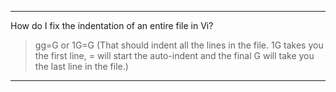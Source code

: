 

*******************************************************
How do I fix the indentation of an entire file in Vi?
>gg=G
or
>1G=G 
(That should indent all the lines in the file. 
1G takes you the first line, 
= will start the auto-indent 
and the final G will take you the last line in the file.)



*****************************************************
